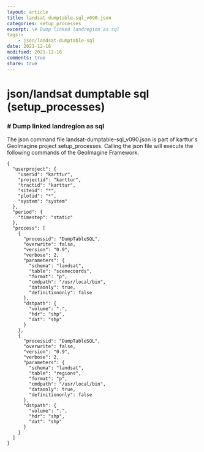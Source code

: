 ```yaml
---
layout: article
title: landsat-dumptable-sql_v090.json
categories: setup_processes
excerpt: \# Dump linked landregion as sql
tags:: 
    - json/landsat-dumptable-sql
date: 2021-12-16
modified: 2021-12-16
comments: true
share: true
---
```


# json/landsat dumptable sql (setup_processes)

### \# Dump linked landregion as sql

The json command file <span class='file'>landsat-dumptable-sql_v090.json</span> is part of karttur's GeoImagine project <span class='project'>setup_processes</span>. Calling the json file will execute the following commands of the GeoImagine Framework.

```
{
  "userproject": {
    "userid": "karttur",
    "projectid": "karttur",
    "tractid": "karttur",
    "siteid": "*",
    "plotid": "*",
    "system": "system"
  },
  "period": {
    "timestep": "static"
  },
  "process": [
    {
      "processid": "DumpTableSQL",
      "overwrite": false,
      "version": "0.9",
      "verbose": 2,
      "parameters": {
        "schema": "landsat",
        "table": "scenecoords",
        "format": "p",
        "cmdpath": "/usr/local/bin",
        "dataonly": true,
        "definitiononly": false
      },
      "dstpath": {
        "volume": ".",
        "hdr": "shp",
        "dat": "shp"
      }
    },
    {
      "processid": "DumpTableSQL",
      "overwrite": false,
      "version": "0.9",
      "verbose": 2,
      "parameters": {
        "schema": "landsat",
        "table": "regions",
        "format": "p",
        "cmdpath": "/usr/local/bin",
        "dataonly": true,
        "definitiononly": false
      },
      "dstpath": {
        "volume": ".",
        "hdr": "shp",
        "dat": "shp"
      }
    }
  ]
}
```
